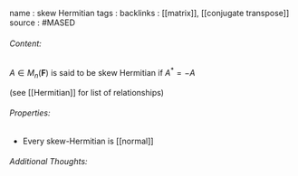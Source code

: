 name : skew Hermitian
tags : 
backlinks : [[matrix]], [[conjugate transpose]]
source : #MASED 

###### Content:
 $A \in M_{n}(\textbf{F})$ is said to be skew Hermitian if $A^* = -A$

(see [[Hermitian]] for list of relationships)

###### Properties:
- Every skew-Hermitian is [[normal]]

###### Additional Thoughts:
